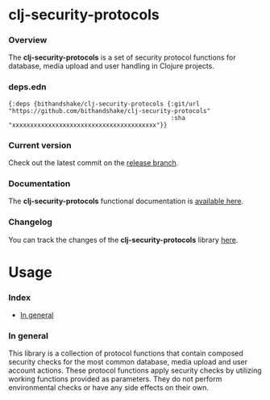 
# clj-security-protocols

### Overview

The <strong>clj-security-protocols</strong> is a set of security protocol functions
for database, media upload and user handling in Clojure projects.

### deps.edn

```
{:deps {bithandshake/clj-security-protocols {:git/url "https://github.com/bithandshake/clj-security-protocols"
                                             :sha     "xxxxxxxxxxxxxxxxxxxxxxxxxxxxxxxxxxxxxxxx"}}
```

### Current version

Check out the latest commit on the [release branch](https://github.com/bithandshake/clj-security-protocols/tree/release).

### Documentation

The <strong>clj-security-protocols</strong> functional documentation is [available here](documentation/COVER.md).

### Changelog

You can track the changes of the <strong>clj-security-protocols</strong> library [here](CHANGES.md).

# Usage

### Index

- [In general](#in-general)

### In general

This library is a collection of protocol functions that contain composed security
checks for the most common database, media upload and user account actions. These
protocol functions apply security checks by utilizing working functions provided
as parameters. They do not perform environmental checks or have any side effects
on their own.
